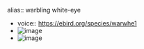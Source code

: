 alias:: warbling white-eye

- voice:: https://ebird.org/species/warwhe1
- ![image](https://ipfs.io/ipfs/QmPJVp7P3sBxM8CxdBQZy7Wwxdy3Tytb7KCko1iMhFC6hx)
- ![image](https://ipfs.io/ipfs/QmRGcVLWuW52RjQijKU53d18Y2SN5GnCooff2mXRFSa7rD)